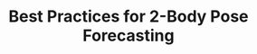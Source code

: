---
layout: default
title: Best Practices for 2-Body Pose Forecasting
authors: Muhammad Rameez Ur Rahman*, Luca Scofano*, Edoardo De Matteis, Alessandro Flaborea, Alessio Sampieri, Fabio Galasso
publication: IEEE / CVF Computer Vision and Pattern Recognition Conference Workshop (CVPRw), Awarded as Best Paper of the Precognition Workshop
year: 2023
url_paper: https://openaccess.thecvf.com/content/CVPR2023W/Precognition/html/Rahman_Best_Practices_for_2-Body_Pose_Forecasting_CVPRW_2023_paper.html
project_url: https://www.pinlab.org/bestpractices2body
---